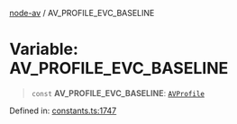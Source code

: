 [node-av](../globals.md) / AV\_PROFILE\_EVC\_BASELINE

# Variable: AV\_PROFILE\_EVC\_BASELINE

> `const` **AV\_PROFILE\_EVC\_BASELINE**: [`AVProfile`](../type-aliases/AVProfile.md)

Defined in: [constants.ts:1747](https://github.com/seydx/av/blob/f8631fc881b394300b1479f511d55cf1c370a87f/src/constants/constants.ts#L1747)
